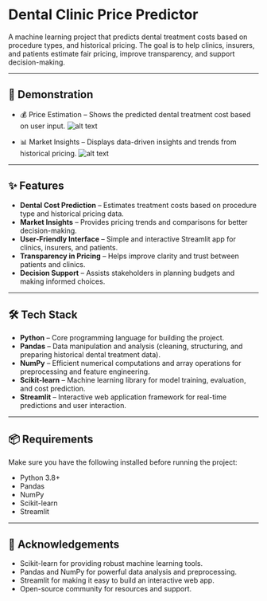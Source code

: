 # Dental Clinic Price Predictor

A machine learning project that predicts dental treatment costs based on procedure types, and historical pricing. The goal is to help clinics, insurers, and patients estimate fair pricing, improve transparency, and support decision-making.

---

## 🚀 Demonstration

- 💰 Price Estimation – Shows the predicted dental treatment cost based on user input.
![alt text](image.png)


- 📊 Market Insights – Displays data-driven insights and trends from historical pricing.
![alt text](image-1.png)

---


## ✨ Features

- **Dental Cost Prediction** – Estimates treatment costs based on procedure type and historical pricing data.  
- **Market Insights** – Provides pricing trends and comparisons for better decision-making.  
- **User-Friendly Interface** – Simple and interactive Streamlit app for clinics, insurers, and patients.  
- **Transparency in Pricing** – Helps improve clarity and trust between patients and clinics.  
- **Decision Support** – Assists stakeholders in planning budgets and making informed choices.  

---

## 🛠️ Tech Stack

- **Python** – Core programming language for building the project.  
- **Pandas** – Data manipulation and analysis (cleaning, structuring, and preparing historical dental treatment data).  
- **NumPy** – Efficient numerical computations and array operations for preprocessing and feature engineering.  
- **Scikit-learn** – Machine learning library for model training, evaluation, and cost prediction.  
- **Streamlit** – Interactive web application framework for real-time predictions and user interaction.  

---

## 📦 Requirements

Make sure you have the following installed before running the project:

- Python 3.8+  
- Pandas  
- NumPy  
- Scikit-learn  
- Streamlit 

---

## 🙌 Acknowledgements

- Scikit-learn for providing robust machine learning tools.
- Pandas and NumPy for powerful data analysis and preprocessing.
- Streamlit for making it easy to build an interactive web app.
- Open-source community for resources and support.
